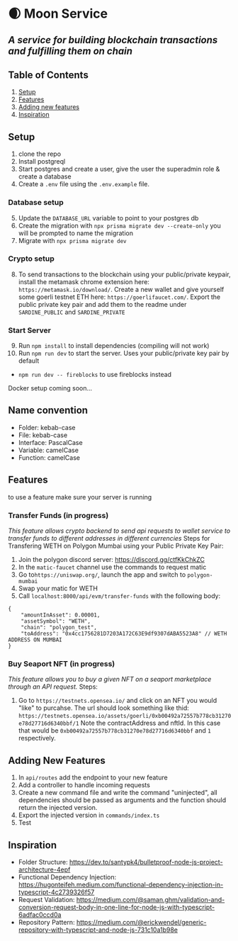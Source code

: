 # 🌒 Moon Service 
## _A service for building blockchain transactions and fulfilling them on chain_

## Table of Contents
1. [Setup](#setup)
2. [Features](#features)
3. [Adding new features](#adding-new-features)
4. [Inspiration](#inpiration)

## Setup
1. clone the repo
2. Install postgreql
3. Start postgres and create a user, give the user the superadmin role & create a database
4. Create a `.env` file using the `.env.example` file.

### Database setup
5. Update the `DATABASE_URL` variable to point to your postgres db
6. Create the migration with `npx prisma migrate dev --create-only` you will be prompted to name the migration
7. Migrate with `npx prisma migrate dev`

### Crypto setup
8. To send transactions to the blockchain using your public/private keypair, install the metamask chrome extension here: `https://metamask.io/download/`. Create a new wallet and give yourself some goerli testnet ETH here: `https://goerlifaucet.com/`. Export the public private key pair and add them to the readme under `SARDINE_PUBLIC` and `SARDINE_PRIVATE` 

### Start Server
9. Run `npm install` to install dependencies (compiling will not work)
10. Run `npm run dev` to start the server. Uses your public/private key pair by default
  - `npm run dev -- fireblocks` to use fireblocks instead

Docker setup coming soon...

## Name convention

- Folder: kebab-case
- File: kebab-case
- Interface: PascalCase
- Variable: camelCase
- Function: camelCase

## Features
to use a feature make sure your server is running

### Transfer Funds (in progress)
_This feature allows crypto backend to send api requests to wallet service to transfer funds to different addresses in different currencies_
Steps for Transfering WETH on Polygon Mumbai using your Public Private Key Pair:
1. Join the polygon discord server: https://discord.gg/ctfKkChkZC
2. In the `matic-faucet` channel use the commands to request matic
3. Go to`https://uniswap.org/`, launch the app and switch to `polygon-mumbai`
4. Swap your matic for WETH
5. Call `localhost:8000/api/evm/transfer-funds` with the following body:
```
{
    "amountInAsset": 0.00001,
    "assetSymbol": "WETH",
    "chain": "polygon_test",
    "toAddress": "0x4cc1756281D7203A172C63E9df9307dABA5523A8" // WETH ADDRESS ON MUMBAI
}
```

### Buy Seaport NFT (in progress)
_This feature allows you to buy a given NFT on a seaport marketplace through an API request._
Steps:
1. Go to `https://testnets.opensea.io/` and click on an NFT you would "like" to purcahse. The url should look something like thid: `https://testnets.opensea.io/assets/goerli/0xb00492a72557b778cb31270e78d27716d6340bbf/1` Note the contractAddress and nftId. In this case that would be `0xb00492a72557b778cb31270e78d27716d6340bbf` and `1` respectively.

## Adding New Features
1. In `api/routes` add the endpoint to your new feature
2. Add a controller to handle incoming requests
3. Create a new command file and write the command "uninjected", all dependencies should be passed as arguments and the function should return the injected version.
4. Export the injected version in `commands/index.ts`
5. Test

## Inspiration
- Folder Structure: https://dev.to/santypk4/bulletproof-node-js-project-architecture-4epf
- Functional Dependency Injection: https://hugonteifeh.medium.com/functional-dependency-injection-in-typescript-4c2739326f57
- Request Validation: https://medium.com/@saman.ghm/validation-and-conversion-request-body-in-one-line-for-node-js-with-typescript-6adfac0ccd0a
- Repository Pattern: https://medium.com/@erickwendel/generic-repository-with-typescript-and-node-js-731c10a1b98e

